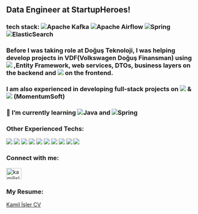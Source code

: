 
## Data Engineer at StartupHeroes!

### tech stack: ![Apache Kafka](https://img.shields.io/badge/Apache%20Kafka-000?style=for-the-badge&logo=apachekafka) ![Apache Airflow](https://img.shields.io/badge/Apache%20Airflow-017CEE?style=for-the-badge&logo=Apache%20Airflow&logoColor=white) ![Spring](https://img.shields.io/badge/spring-%236DB33F.svg?style=for-the-badge&logo=spring&logoColor=white) ![ElasticSearch](https://img.shields.io/badge/-ElasticSearch-005571?style=for-the-badge&logo=elasticsearch) 

###    Before I was taking role at Doğuş Teknoloji, I was helping develop projects in VDF(Volkswagen Doğuş Finansman) using ![](https://img.shields.io/badge/.NET-512BD4?style=for-the-badge&logo=dotnet&logoColor=white) ,Entity Framework, web services, DTOs, business layers on the backend and ![](https://img.shields.io/badge/Vue.js-35495E?style=for-the-badge&logo=vuedotjs&logoColor=4FC08D) on the frontend.

### I am also  experienced in developing full-stack projects on <img src="https://img.shields.io/badge/PHP-777BB4?style=for-the-badge&logo=php&logoColor=white" /> & <img src="https://img.shields.io/badge/Codeigniter-EF4223?style=for-the-badge&logo=codeigniter&logoColor=white" />  (MomentumSoft)

### 🌱 I’m currently learning ![Java](https://img.shields.io/badge/java-%23ED8B00.svg?style=for-the-badge&logo=java&logoColor=white) and ![Spring](https://img.shields.io/badge/spring-%236DB33F.svg?style=for-the-badge&logo=spring&logoColor=white)

### Other Experienced Techs:
![](https://img.shields.io/badge/JavaScript-323330?style=for-the-badge&logo=javascript&logoColor=F7DF1E) ![](https://img.shields.io/badge/jQuery-0769AD?style=for-the-badge&logo=jquery&logoColor=white) ![](https://img.shields.io/badge/PostgreSQL-316192?style=for-the-badge&logo=postgresql&logoColor=white) ![](https://img.shields.io/badge/HTML5-E34F26?style=for-the-badge&logo=html5&logoColor=white) ![](https://img.shields.io/badge/CSS3-1572B6?style=for-the-badge&logo=css3&logoColor=white) ![](https://img.shields.io/badge/Bootstrap-563D7C?style=for-the-badge&logo=bootstrap&logoColor=white) ![](https://img.shields.io/badge/.NET-512BD4?style=for-the-badge&logo=dotnet&logoColor=white) ![](	https://img.shields.io/badge/Postman-FF6C37?style=for-the-badge&logo=Postman&logoColor=white) ![](https://img.shields.io/badge/C%23-239120?style=for-the-badge&logo=c-sharp&logoColor=white) ![](https://img.shields.io/badge/Java-ED8B00?style=for-the-badge&logo=java&logoColor=white)


### Connect with me:
<a href="https://linkedin.com/in/kamilisler" target="blank"><img align="center" src="https://raw.githubusercontent.com/rahuldkjain/github-profile-readme-generator/master/src/images/icons/Social/linked-in-alt.svg" alt="kamilisler" height="30" width="40" /></a>


### My Resume:

[Kamil İşler CV](https://github.com/kmlisler/kmlisler/files/9691257/Kamil.Isler.CV.pdf)

